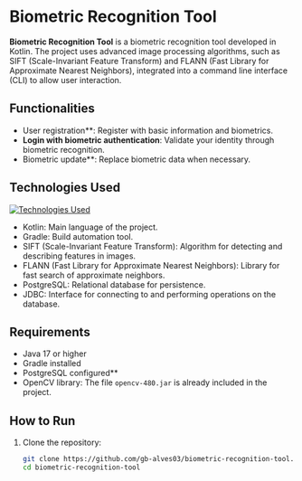 # Biometric Recognition Tool  

**Biometric Recognition Tool** is a biometric recognition tool developed in Kotlin. The project uses advanced image processing algorithms, such as SIFT (Scale-Invariant Feature Transform) and FLANN (Fast Library for Approximate Nearest Neighbors), integrated into a command line interface (CLI) to allow user interaction.  

## Functionalities  
- User registration**: Register with basic information and biometrics.  
- **Login with biometric authentication**: Validate your identity through biometric recognition.  
- Biometric update**: Replace biometric data when necessary.  

## Technologies Used
[![Technologies Used](https://skillicons.dev/icons?i=kotlin,postgres,gradle,docker)](https://skillicons.dev)
- Kotlin: Main language of the project.  
- Gradle: Build automation tool.  
- SIFT (Scale-Invariant Feature Transform): Algorithm for detecting and describing features in images.  
- FLANN (Fast Library for Approximate Nearest Neighbors): Library for fast search of approximate neighbors.  
- PostgreSQL: Relational database for persistence.  
- JDBC: Interface for connecting to and performing operations on the database.  

## Requirements  
- Java 17 or higher  
- Gradle installed  
- PostgreSQL configured**  
- OpenCV library: The file `opencv-480.jar` is already included in the project.  

## How to Run  
1. Clone the repository:  
   ```bash
   git clone https://github.com/gb-alves03/biometric-recognition-tool.git
   cd biometric-recognition-tool
